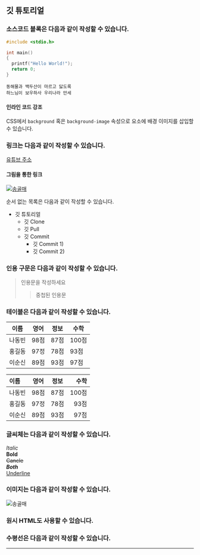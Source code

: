 ## 깃 튜토리얼

### 소스코드 블록은 다음과 같이 작성할 수 있습니다.

```c
#include <stdio.h>

int main()
{
  printf("Hello World!");
  return 0;
}
```  
```plaintext
동해물과 백두산이 마르고 닳도록  
하느님이 보우하사 우리나라 만세  
```

#### 인라인 코드 강조  
CSS에서 `background` 혹은 `background-image` 속성으로 요소에 배경 이미지를 삽입할 수 있습니다.  

### 링크는 다음과 같이 작성할 수 있습니다.

[유튜브 주소](https://www.youtube.com/watch?v=MFJIOqxK6k8&list=PLRx0vPvlEmdD5FLIdwTM4mKBgyjv4no81&index=11 "title")<br/>
#### 그림을 통한 링크
[![송골매](http://blogfiles.naver.net/20130807_96/485261o_1375864766484YSWGg_PNG/%BC%DB%B0%F1%B8%C52.PNG)](https://www.youtube.com/watch?v=MFJIOqxK6k8&list=PLRx0vPvlEmdD5FLIdwTM4mKBgyjv4no81&index=11)

순서 없는 목록은 다음과 같이 작성할 수 있습니다.

* 깃 튜토리얼
    * 깃 Clone
    * 깃 Pull
    * 깃 Commit
        * 깃 Commit 1)
        * 깃 Commit 2)

### 인용 구문은 다음과 같이 작성할 수 있습니다.

> 인용문을 작성하세요 <br/>
>> 중첩된 인용문 <br/> 

### 테이블은 다음과 같이 작성할 수 있습니다.

이름|영어|정보|수학
---|---|---|---|
나동빈|98점|87점|100점|
홍길동|97정|78점|93점|
이순신|89점|93점|97점|  

이름|영어|정보|수학
:--|:--:|:--:|--:
나동빈|98점|87점|100점
홍길동|97정|78점|93점
이순신|89점|93점|97점

### 글씨체는 다음과 같이 작성할 수 있습니다.

*Italic*<br/>
**Bold**<br/>
~~Cancle~~<br/>
***Both***<br/>
<u>Underline</u>

### 이미지는 다음과 같이 작성할 수 있습니다.

![송골매](http://blogfiles.naver.net/20130807_96/485261o_1375864766484YSWGg_PNG/%BC%DB%B0%F1%B8%C52.PNG)

### 원시 HTML도 사용할 수 있습니다.

### 수평선은 다음과 같이 작성할 수 있습니다.
***
